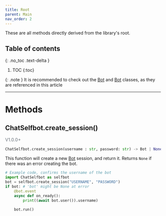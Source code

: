 ```yaml
---
title: Root
parent: Main
nav_order: 2
---
```


These are all methods directly derived from the library's root.

## Table of contents
{: .no_toc .text-delta }

1. TOC
{:toc}

{: .note }
It is recommended to check out the [Bot](/docs/Main/Bot.md) and [Bot](/docs/Main/Bot.md) classes, as they are referenced in this article

---

# Methods
## ChatSelfbot.create_session()
<p style="font-size: 0.9rem; color: #6c757d;">V1.0.0+</p>

```py
ChatSelfbot.create_session(username : str, password: str) -> Bot | None
```
This function will create a new [Bot](/docs/Main/Bot.md) session, and return it.
Returns `None` if there was an error creating the bot.
```py
# Example code, confirms the username of the bot
import ChatSelfbot as selfbot
bot = selfbot.create_session("USERNAME", "PASSWORD")
if bot: # 'bot' might be None at error
    @bot.event
    async def on_ready():
        print((await bot.user()).username)

    bot.run()
```

